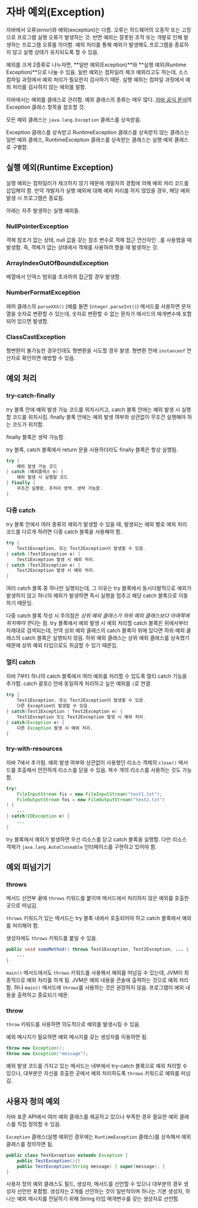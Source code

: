 # 자바 예외(Exception)
자바에서 오류(error)와 예외(exception)는 다름. 오류는 하드웨어의 오동작 또는 고장으로 프로그램 실행 오류가 발생하는 것. 반면 예외는 잘못된 조작 또는 개발로 인해 발생하는 프로그램 오류를 의미함. 예외 처리를 통해 예외가 발생해도 프로그램을 종료하지 않고 실행 상태가 유지되도록 할 수 있음.

예외를 크게 2종류로 나누자면, **일반 예외(Exception)**와 **실행 예외(Runtime Exception)**으로 나눌 수 있음. 일반 예외는 컴파일러 체크 예외라고도 하는데, 소스 컴파일 과정에서 예외 처리가 필요한지 검사하기 때문. 실행 예외는 컴파일 과정에서 예외 처리를 검사하지 않는 예외를 말함.

자바에서는 예외를 클래스로 관리함. 예외 클래스의 종류는 매우 많다. [자바 공식 문서](https://docs.oracle.com/javase/8/docs/api/)의 Exception 클래스 항목을 참조할 것.

모든 예외 클래스는 `java.lang.Exception` 클래스를 상속받음.

Exception 클래스를 상속받고 RuntimeException 클래스를 상속받지 않는 클래스는 일반 예외 클래스, RuntimeException 클래스를 상속받는 클래스는 실행 예외 클래스로 구별함.



## 실행 예외(Runtime Exception)

실행 예외는 컴파일러가 체크하지 않기 때문에 개발자의 경험에 의해 예외 처리 코드를 삽입해야 함. 만약 개발자가 실행 예외에 대해 예외 처리를 하지 않았을 경우, 해당 예외 발생 시 프로그램은 종료됨.

아래는 자주 발생하는 실행 예외들.

### NullPointerException

객체 참조가 없는 상태, null 값을 갖는 참조 변수로 객체 접근 연산자인 `.`를 사용했을 때 발생함. 즉, 객체가 없는 상태에서 객체를 사용하려 했을 때 발생하는 것.

### ArrayIndexOutOfBoundsException

배열에서 인덱스 범위를 초과하여 접근할 경우 발생함.

### NumberFormatException

래퍼 클래스의 `parseXXX()` (예를 들면 `Integer.parseInt()`) 메서드를 사용하면 문자열을 숫자로 변환할 수 있는데, 숫자로 변환할 수 없는 문자가 메서드의 매개변수에 포함되어 있으면 발생함.

### ClassCastException

형변환이 불가능한 경우인데도 형변환을 시도할 경우 발생. 형변환 전에 `instanceof` 연산자로 확인하면 예방할 수 있음.



## 예외 처리

### try-catch-finally

try 블록 안에 예외 발생 가능 코드를 위치시키고, catch 블록 안에는 예외 발생 시 실행할 코드를 위치시킴. finally 블록 안에는 예외 발생 여부와 상관없이 무조건 실행해야 하는 코드가 위치함.

finally 블록은 생략 가능함.

try 블록, catch 블록에서 return 문을 사용하더라도 finally 블록은 항상 실행됨.

```java
try {
    예외 발생 가능 코드
} catch (예외클래스 e) {
    예외 발생 시 실행할 코드
} finally {
    무조건 실행함, 후처리 영역. 생략 가능함.
}
```
### 다중 catch

try 블록 안에서 여러 종류의 예외가 발생할 수 있을 때, 발생되는 예외 별로 예외 처리 코드를 다르게 하려면 다중 catch 블록을 사용해야 함.

```java
try {
    Test1Exception, 또는 Test2Exception이 발생할 수 있음.
} catch (Test1Exception e) {
    Test1Exception 발생 시 예외 처리.
} catch (Test2Exception e) {
    Test2Exception 발생 시 예외 처리.
}
```

여러 catch 블록 중 하나만 실행되는데, 그 이유는 try 블록에서 동시다발적으로 예외가 발생하지 않고 하나의 예외가 발생하면 즉시 실행을 멈추고 해당 catch 블록으로 이동하기 때문임.

다중 catch 블록 작성 시 주의점은 *상위 예외 클래스가 하위 예외 클래스보다 아래쪽에 위치해야 한다*는 점. try 블록에서 예외 발생 시 예외 처리할 catch 블록은 위에서부터 차례대로 검색되는데, 만약 상위 예외 클래스의 catch 블록이 위에 있다면 하위 예외 클래스의 catch 블록은 실행되지 않음. 하위 예외 클래스는 상위 예외 클래스를 상속했기 때문에 상위 예외 타입으로도 취급할 수 있기 때문임.

### 멀티 catch

자바 7부터 하나의 catch 블록에서 여러 예외를 처리할 수 있도록 멀티 catch 기능을 추가함. catch 괄호() 안에 동일하게 처리하고 싶은 예외를 `|`로 연결.

```java
try {
    Test1Exception, 또는 Test2Exception이 발생할 수 있음.
   	다른 Exception이 발생할 수 있음.
} catch(Test1Exception | Test2Exception e) {
    Test1Exception 또는 Test2Exception 발생 시 예외 처리.
} catch(Exception e) {
    다른 Exception 발생 시 예외 처리.
}
```

### try-with-resources

자바 7에서 추가됨. 예외 발생 여부와 상관없이 사용했던 리소스 객체의 `close()` 메서드를 호출해서 안전하게 리소스를 닫을 수 있음. 복수 개의 리소스를 사용하는 것도 가능함.

```java
try(
    FileInputStream fis = new FileInputStream("test1.txt");
    FileOutputStream fos = new FileOutputStream("test2.txt")
) {
    ...
} catch(IOException e) {
    ...
}
```

try 블록에서 예외가 발생하면 우선 리소스를 닫고 catch 블록을 실행함. 다만 리소스 객체가 `java.lang.AutoCloseable` 인터페이스를 구현하고 있어야 함.



## 예외 떠넘기기

### throws

메서드 선언부 끝에 `throws` 키워드를 붙이며 메서드에서 처리하지 않은 예외를 호출한 곳으로 떠넘김.

`throws` 키워드가 있는 메서드는 try 블록 내에서 호출되어야 하고 catch 블록에서 예외를 처리해야 함.

생성자에도 `throws` 키워드를 붙일 수 있음.

```java
public void someMethod() throws Test1Exception, Test2Exception, ... {
    ...
}
```

`main()` 메서드에서도 `throws` 키워드를 사용해서 예외를 떠넘길 수 있는데, JVM이 최종적으로 예외 처리를 하게 됨. JVM은 예외 내용을 콘솔에 출력하는 것으로 예외 처리함. 허나 `main()` 메서드에 `throws`를 사용하는 것은 권장하지 않음. 프로그램이 예외 내용을 출력하고 종료되기 때문.

### throw

`throw` 키워드를 사용하면 의도적으로 예외를 발생시킬 수 있음.

예외 메시지가 필요하면 예외 메시지를 갖는 생성자를 이용하면 됨.

```java
throw new Exception();
throw new Exception("message");
```

예외 발생 코드를 가지고 있는 메서드는 내부에서 try-catch 블록으로 예외 처리할 수 있으나, 대부분은 자신을 호출한 곳에서 예외 처리하도록 `throws` 키워드로 예외를 떠넘김.



## 사용자 정의 예외

자바 표준 API에서 여러 예외 클래스를 제공하고 있으나 부족한 경우 필요한 예외 클래스를 직접 정의할 수 있음.

`Exception` 클래스(실행 예외인 경우에는 `RuntimeException` 클래스)를 상속해서 예외 클래스를 정의하면 됨.

```java
public class TestException extends Exception {
    public TestException(){}
    public TestException(String message) { super(message); }
}
```

사용자 정의 예외 클래스도 필드, 생성자, 메서드를 선언할 수 있으나 대부분의 경우 생성자 선언만 포함함. 생성자는 2개를 선언하는 것이 일반적이며 하나는 기본 생성자, 하나는 예외 메시지를 전달하기 위해 String 타입 매개변수를 갖는 생성자로 선언함.

